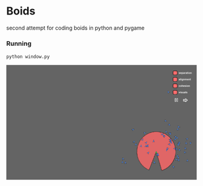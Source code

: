 # Boids

second attempt for coding boids in python and pygame

### Running
```bash
python window.py
```

![boids_demo](boids_demo.png)